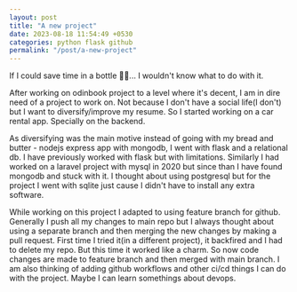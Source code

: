 ```yaml
---
layout: post
title: "A new project"
date: 2023-08-18 11:54:49 +0530
categories: python flask github
permalink: "/post/a-new-project"
---
```


If I could save time in a bottle 🎵🎵... I wouldn't know what to do with it.

After working on odinbook project to a level where it's decent, I am in dire need of a project to work on. Not because I don't have a social life(I don't) but I want to diversify/improve my resume. So I started working on a car rental app. Specially on the backend.

As diversifying was the main motive instead of going with my bread and butter - nodejs express app with mongodb, I went with flask and a relational db. I have previously worked with flask but with limitations. Similarly I had worked on a laravel project with mysql in 2020 but since than I have found mongodb and stuck with it. I thought about using postgresql but for the project I went with sqlite just cause I didn't have to install any extra software.

While working on this project I adapted to using feature branch for github. Generally I push all my changes to main repo but I always thought about using a separate branch and then merging the new changes by making a pull request. First time I tried it(in a different project), it backfired and I had to delete my repo. But this time it worked like a charm. So now code changes are made to feature branch and then merged with main branch. I am also thinking of adding github workflows and other ci/cd things I can do with the project. Maybe I can learn somethings about devops.
